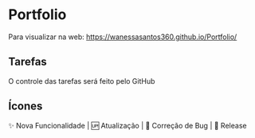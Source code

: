 # Portfolio
Para visualizar na web: https://wanessasantos360.github.io/Portfolio/

## Tarefas 
O controle das tarefas será feito pelo GitHub

## Ícones

:sparkles: Nova Funcionalidade |
:up: Atualização |
:frog: Correção de Bug |
:checkered_flag: Release
